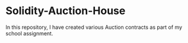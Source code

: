 # Solidity-Auction-House
In this repository, I have created various Auction contracts as part of my school assignment.

